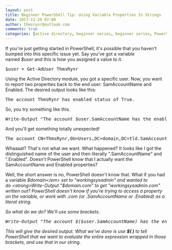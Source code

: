 ```yaml
---
layout: post
title: Beginner PowerShell Tip: Using Variable Properties In Strings
date: 2017-11-29 07:00
author: thmsrynr@outlook.com
comments: true
categories: [active directory, beginner series, beginner series, PowerShell, powershell, string manipulation, string manipulation, strings]
---
```

If you're just getting started in PowerShell, it's possible that you haven't bumped into this specific issue yet. Say you've got a variable named <em>$user</em> and this is how you assigned a value to it.

<pre class="lang:ps decode:true ">$user = Get-AdUser ThmsRynr</pre>

Using the Active Directory module, you got a specific user. Now, you want to report two properties back to the end user: SamAccountName and Enabled. The desired output looks like this:

<pre class="lang:ps decode:true ">The account ThmsRynr has enabled status of True.</pre>

<!--more-->

So, you try something like this.

<pre class="lang:ps decode:true ">Write-Output "The account $user.SamAccountName has the enabled status of $user.Enabled"</pre>

And you'll get something totally unexpected!

<pre class="lang:ps decode:true ">The account CN=ThmsRynr,OU=Users,DC=domain,DC=tld.SamAccountName has the enabled status of CN=ThmsRynr,OU=Users,DC=domain,DC=tld.Enabled</pre>

Whaaaat? That's not what we want. What happened? It looks like I got the distinguished name of the user and then literally ".SamAccountName" and ".Enabled". Doesn't PowerShell know that I actually want the SamAccountName and Enabled properties?

Well, the short answer is no, PowerShell doesn't know that. What if you had a variable <em>$domain</em> set to "workingsysadmin" and wanted to do <strong>Write-Output "$domain.com"</strong> to get "workingsysadmin.com" written out? PowerShell doesn't know if you're trying to access a property on the variable, or work with .com (or .SamAccountName or .Enabled) as a literal string.

So what do we do? We'll use some brackets.

<pre class="lang:ps decode:true ">Write-Output "The account $($user.SamAccountName) has the enabled status of $($user.Enabled)"</pre>

This will give the desired output. What we've done is use <strong>$( )</strong> to tell PowerShell that we want to evaluate the entire expression wrapped in those brackets, and use that in our string.
